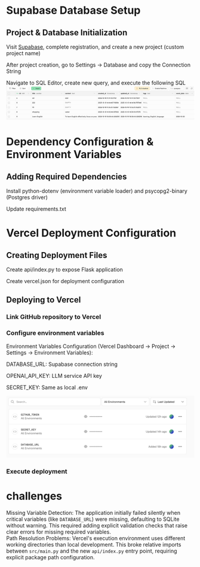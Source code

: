 # Supabase Database Setup
## Project & Database Initialization
Visit [Supabase](https://supabase.com), complete registration, and create a new project (custom project name)  

After project creation, go to Settings → Database and copy the Connection String  

Navigate to SQL Editor, create new query, and execute the following SQL 
![table](https://github.com/yichen909/note-taking-app/blob/main/table.png)

# Dependency Configuration & Environment Variables
## Adding Required Dependencies
Install python-dotenv (environment variable loader) and psycopg2-binary (Postgres driver)  

Update requirements.txt  

# Vercel Deployment Configuration
## Creating Deployment Files
Create api/index.py to expose Flask application  

Create vercel.json for deployment configuration  

## Deploying to Vercel
### Link GitHub repository to Vercel  

### Configure environment variables  
Environment Variables Configuration (Vercel Dashboard → Project → Settings → Environment Variables):  

DATABASE_URL: Supabase connection string  

OPENAI_API_KEY: LLM service API key  

SECRET_KEY: Same as local .env  

![enviroment variables](https://github.com/yichen909/note-taking-app/blob/main/enviroment%20variables.png)

### Execute deployment

# challenges
Missing Variable Detection: The application initially failed silently when critical variables (like `DATABASE_URL`) were missing, defaulting to SQLite without warning. This required adding explicit validation checks that raise clear errors for missing required variables.  
Path Resolution Problems: Vercel's execution environment uses different working directories than local development. This broke relative imports between `src/main.py` and the new `api/index.py` entry point, requiring explicit package path configuration.  






